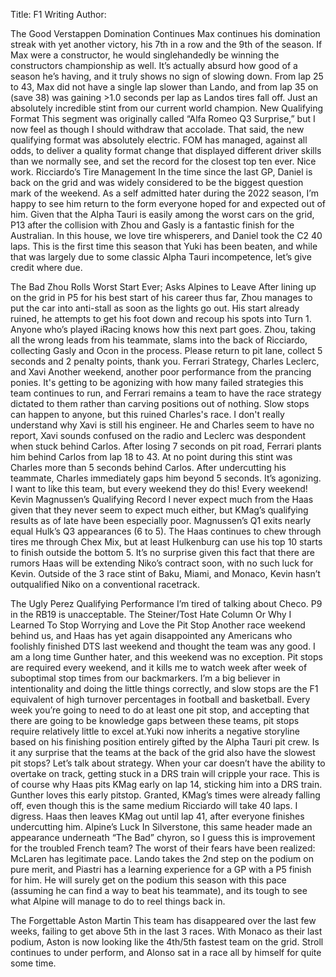 Title: F1 Writing
Author: 



The Good
Verstappen Domination Continues
Max continues his domination streak with yet another victory, his 7th in a row and the 9th of the season. If Max were a constructor, he would singlehandedly be winning the constructors championship as well. It’s actually absurd how good of a season he’s having, and it truly shows no sign of slowing down. From lap 25 to 43, Max did not have a single lap slower than Lando, and from lap 35 on (save 38) was gaining >1.0 seconds per lap as Landos tires fall off. Just an absolutely incredible stint from our current world champion.
New Qualifying Format
This segment was originally called “Alfa Romeo Q3 Surprise,” but I now feel as though I should withdraw that accolade. That said, the new qualifying format was absolutely electric. FOM has managed, against all odds, to deliver a quality format change that displayed different driver skills than we normally see, and set the record for the closest top ten ever. Nice work.
Ricciardo’s Tire Management
In the time since the last GP, Daniel is back on the grid and was widely considered to be the biggest question mark of the weekend. As a self admitted hater during the 2022 season, I’m happy to see him return to the form everyone hoped for and expected out of him. Given that the Alpha Tauri is easily among the worst cars on the grid, P13 after the collision with Zhou and Gasly is a fantastic finish for the Australian. In this house, we love tire whisperers, and Daniel took the C2 40 laps. This is the first time this season that Yuki has been beaten, and while that was largely due to some classic Alpha Tauri incompetence, let’s give credit where due.

The Bad
Zhou Rolls Worst Start Ever; Asks Alpines to Leave
After lining up on the grid in P5 for his best start of his career thus far, Zhou manages to put the car into anti-stall as soon as the lights go out. His start already ruined, he attempts to get his foot down and recoup his spots into Turn 1. Anyone who’s played iRacing knows how this next part goes. Zhou, taking all the wrong leads from his teammate, slams into the back of Ricciardo, collecting Gasly and Ocon in the process. Please return to pit lane, collect 5 seconds and 2 penalty points, thank you.
Ferrari Strategy, Charles Leclerc, and Xavi
Another weekend, another poor performance from the prancing ponies. It's getting to be agonizing with how many failed strategies this team continues to run, and Ferrari remains a team to have the race strategy dictated to them rather than carving positions out of nothing. Slow stops can happen to anyone, but this ruined Charles's race. I don't really understand why Xavi is still his engineer. He and Charles seem to have no report, Xavi sounds confused on the radio and Leclerc was despondent when stuck behind Carlos.
After losing 7 seconds on pit road, Ferrari plants him behind Carlos from lap 18 to 43. At no point during this stint was Charles more than 5 seconds behind Carlos. After undercutting his teammate, Charles immediately gaps him beyond 5 seconds. It’s agonizing. I want to like this team, but every weekend they do this! Every weekend!
Kevin Magnussen’s Qualifying Record
I never expect much from the Haas given that they never seem to expect much either, but KMag’s qualifying results as of late have been especially poor. Magnussen’s Q1 exits nearly equal Hulk’s Q3 appearances (6 to 5). The Haas continues to chew through tires me through Chex Mix, but at least Hulkenburg can use his top 10 starts to finish outside the bottom 5. It’s no surprise given this fact that there are rumors Haas will be extending Niko’s contract soon, with no such luck for Kevin. Outside of the 3 race stint of Baku, Miami, and Monaco, Kevin hasn’t outqualified Niko on a conventional racetrack.

The Ugly
Perez Qualifying Performance
I’m tired of talking about Checo. P9 in the RB19 is unacceptable.
The Steiner/Tost Hate Column
Or Why I Learned To Stop Worrying and Love the Pit Stop
Another race weekend behind us, and Haas has yet again disappointed any Americans who foolishly finished DTS last weekend and thought the team was any good. I am a long time Gunther hater, and this weekend was no exception. Pit stops are required every weekend, and it kills me to watch week after week of suboptimal stop times from our backmarkers. I’m a big believer in intentionality and doing the little things correctly, and slow stops are the F1 equivalent of high turnover percentages in football and basketball. Every week you’re going to need to do at least one pit stop, and accepting that there are going to be knowledge gaps between these teams, pit stops require relatively little to excel at.Yuki now inherits a negative storyline based on his finishing position entirely gifted by the Alpha Tauri pit crew. Is it any surprise that the teams at the back of the grid also have the slowest pit stops?
Let’s talk about strategy. When your car doesn’t have the ability to overtake on track, getting stuck in a DRS train will cripple your race. This is of course why Haas pits KMag early on lap 14, sticking him into a DRS train. Gunther loves this early pitstop. Granted, KMag’s times were already falling off, even though this is the same medium Ricciardo will take 40 laps. I digress. Haas then leaves KMag out until lap 41, after everyone finishes undercutting him.
Alpine’s Luck
In Silverstone, this same header made an appearance underneath “The Bad” chyron, so I guess this is improvement for the troubled French team?
The worst of their fears have been realized: McLaren has legitimate pace. Lando takes the 2nd step on the podium on pure merit, and Piastri has a learning experience for a GP with a P5 finish for him. He will surely get on the podium this season with this pace (assuming he can find a way to beat his teammate), and its tough to see what Alpine will manage to do to reel things back in.

The Forgettable
Aston Martin
This team has disappeared over the last few weeks, failing to get above 5th in the last 3 races. With Monaco as their last podium, Aston is now looking like the 4th/5th fastest team on the grid. Stroll continues to under perform, and Alonso sat in a race all by himself for quite some time.